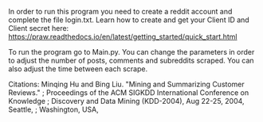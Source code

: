 In order to run this program you need to create a reddit account and complete the file login.txt.
Learn how to create and get your Client ID and Client secret here: https://praw.readthedocs.io/en/latest/getting_started/quick_start.html

To run the program go to Main.py. You can change the parameters in order to adjust the number of posts, comments and subreddits scraped. You can also adjust the time
between each scrape. 

Citations:
Minqing Hu and Bing Liu. "Mining and Summarizing Customer Reviews." 
;       Proceedings of the ACM SIGKDD International Conference on Knowledge 
;       Discovery and Data Mining (KDD-2004), Aug 22-25, 2004, Seattle, 
;       Washington, USA,

